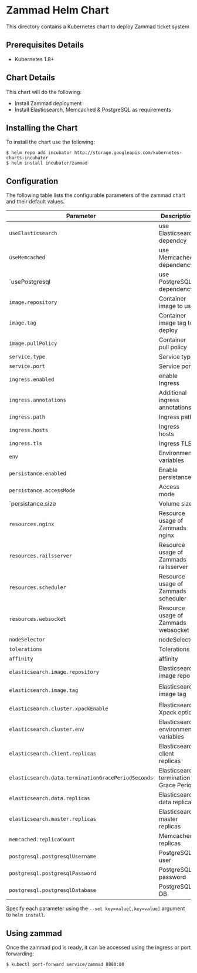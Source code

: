 # Zammad Helm Chart

This directory contains a Kubernetes chart to deploy Zammad ticket system


## Prerequisites Details

* Kubernetes 1.8+


## Chart Details

This chart will do the following:

* Install Zammad deployment
* Install Elasticsearch, Memcached & PostgreSQL as requirements


## Installing the Chart

To install the chart use the following:

```console
$ helm repo add incubator http://storage.googleapis.com/kubernetes-charts-incubator
$ helm install incubator/zammad
```

## Configuration

The following table lists the configurable parameters of the zammad chart and their default values.

|             Parameter             |              Description                 |               Default               |
|-----------------------------------|------------------------------------------|-------------------------------------|
| `useElasticsearch`                | use Elasticsearch dependcy               | `true`                              |
| `useMemcached`                    | use Memcached dependency                 | `true`                              |
| `usePostgresql                    | use PostgreSQL dependency                | `true`                              |
| `image.repository`                | Container image to use                   | `zammad/zammad-docker-compose`      |
| `image.tag`                       | Container image tag to deploy            | `2.8.0-35c3`                        |
| `image.pullPolicy`                | Container pull policy                    | `IfNotPresent`                      |
| `service.type`                    | Service type                             | `ClusterIP`                         |
| `service.port`                    | Service port                             | `80`                                |
| `ingress.enabled`                 | enable Ingress                           | `false`                             |
| `ingress.annotations`             | Additional ingress annotations           | ``                                  |
| `ingress.path`                    | Ingress path                             | ``                                  |
| `ingress.hosts`                   | Ingress hosts                            | ``                                  |
| `ingress.tls`                     | Ingress TLS                              | `[]`                                |
| `env`                             | Environment variables                    | `See values.yaml`                   |
| `persistance.enabled`             | Enable persistance                       | `true`                              |
| `persistance.accessMode`          | Access mode                              | `ReadWriteOnce`                     |
| `persistance.size                 | Volume size                              | `15Gi`                              |
| `resources.nginx`                 | Resource usage of Zammads nginx          | `{}`                                |
| `resources.railsserver`           | Resource usage of Zammads railsserver    | `{}`                                |
| `resources.scheduler`             | Resource usage of Zammads scheduler      | `{}`                                |
| `resources.websocket`             | Resource usage of Zammads websocket      | `{}`                                |
| `nodeSelector`                    | nodeSelector                             | `{}`                                |
| `tolerations`                     | Tolerations                              | `[]`                                |
| `affinity`                        | affinity                                 | `{}`                                |
| `elasticsearch.image.repository`  | Elasticsearch image repo                 | `zammad/zammad-docker-compose`      |
| `elasticsearch.image.tag`         | Elasticsearch image tag                  | `zammad-elasticsearch-2.8.0-35c3`   |
| `elasticsearch.cluster.xpackEnable` | Elasticsearch Xpack option             | `false`                             |
| `elasticsearch.cluster.env`       | Elasticsearch environment variables      | ``                                  |
| `elasticsearch.client.replicas`   | Elasticsearch client replicas            | `2`                                 |
| `elasticsearch.data.terminationGracePeriodSeconds` | Elasticsearch termination Grace Period | `60`                 |
| `elasticsearch.data.replicas`     | Elasticsearch data replicas              | `2`                                 |
| `elasticsearch.master.replicas`   | Elasticsearch master replicas            | `2`                                 |
| `memcached.replicaCount`          | Memcached replicas                       | `1`                                 |
| `postgresql.postgresqlUsername`   | PostgreSQL user                          | `zammad`                            |
| `postgresql.postgresqlPassword`   | PostgreSQL password                      | `zammad`                            |
| `postgresql.postgresqlDatabase`   | PostgreSQL DB                            | `zammad_production`                 |


Specify each parameter using the `--set key=value[,key=value]` argument to `helm install`.


## Using zammad

Once the zammad pod is ready, it can be accessed using the ingress or port forwarding:

```console
$ kubectl port-forward service/zammad 8080:80
```
